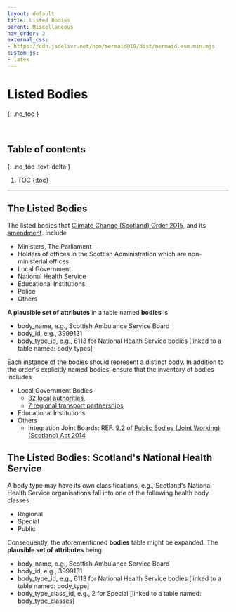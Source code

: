```yaml
---
layout: default
title: Listed Bodies
parent: Miscellaneous
nav_order: 2
external_css:
- https://cdn.jsdelivr.net/npm/mermaid@10/dist/mermaid.esm.min.mjs
custom_js:
- latex
---
```


# Listed Bodies
{: .no_toc }

<br>

## Table of contents
{: .no_toc .text-delta }

1. TOC
{:toc}

---


## The Listed Bodies

The listed bodies that <a href="https://www.legislation.gov.uk/ssi/2015/347/contents/made" target="_blank">Climate Change (Scotland) Order 2015</a>, and its <a href="https://www.legislation.gov.uk/ssi/2020/281/contents/made" target="_blank">amendment</a>.  Include

* Ministers, The Parliament
* Holders of offices in the Scottish Administration which are non-ministerial offices
* Local Government
* National Health Service
* Educational Institutions
* Police
* Others

**A plausible set of attributes** in a table named **bodies** is

* body_name, e.g., Scottish Ambulance Service Board
* body_id, e.g., 3999131
* body_type_id, e.g., 6113 for National Health Service bodies [linked to a table named: body_types]

Each instance of the bodies should represent a distinct body.  In addition to the order's explicitly named bodies, ensure that the inventory of bodies includes

* Local Government Bodies
    * [32 local authorities](https://www.mygov.scot/organisations#scottish-local-authority),
    * [7 regional transport partnerships](https://www.transport.gov.scot/our-approach/strategy/regional-transport-partnerships/)
* Educational Institutions
* Others
    * Integration Joint Boards: REF. [9.2](https://www.legislation.gov.uk/asp/2014/9/section/9) of  [Public Bodies (Joint Working) (Scotland) Act 2014](https://www.legislation.gov.uk/asp/2014/9/contents)



## The Listed Bodies: Scotland's National Health Service

A body type may have its own classifications, e.g., Scotland's National Health Service organisations fall into one of the following health body classes

* Regional
* Special
* Public

Consequently, the aforementioned **bodies** table might be expanded.  The **plausible set of attributes** being

* body_name, e.g., Scottish Ambulance Service Board
* body_id, e.g., 3999131
* body_type_id, e.g., 6113 for National Health Service bodies [linked to a table named: body_type]
* body_type_class_id, e.g., 2 for Special [linked to a table named: body_type_classes]

<br>
<br>

<br>
<br>
